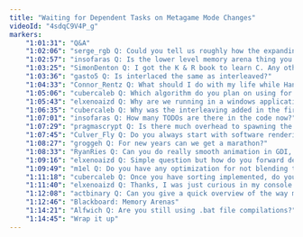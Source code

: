 ```yaml
---
title: "Waiting for Dependent Tasks on Metagame Mode Changes"
videoId: "4sdqC9V4P_g"
markers:
    "1:01:31": "Q&A"
    "1:02:06": "serge_rgb Q: Could you tell us roughly how the expanding arena would be implemented?"
    "1:02:57": "insofaras Q: Is the lower level memory arena thing you mentioned for PC basically just what malloc / VirtualAlloc does?"
    "1:03:25": "SimonDenton Q: I got the K & R book to learn C. Any other useful resources? I take online stuff with a grain of salt"
    "1:03:36": "gasto5 Q: Is interlaced the same as interleaved?"
    "1:04:33": "Connor_Rentz Q: What should I do with my life while Handmade Hero is on break?"
    "1:05:06": "cubercaleb Q: Which algorithm do you plan on using for sorting?"
    "1:05:43": "elxenoaizd Q: Why are we running in a windows application (using WinMain) instead of a console one (using regular main(int, char**)), and still RegisterClass, CreateWindow, etc?"
    "1:06:35": "cubercaleb Q: Why was the interleaving added in the first place?"
    "1:07:01": "insofaras Q: How many TODOs are there in the code now?"
    "1:07:29": "pragmascrypt Q: Is there much overhead to spawning the renderthreads every frame instead of keeping them around"
    "1:07:45": "Culver_Fly Q: Do you always start with software rendering when working on games?"
    "1:08:27": "groggeh Q: For new years can we get a marathon?"
    "1:08:33": "RyanRies Q: Can you do really smooth animation in GDI, without vsync?"
    "1:09:16": "elxenoaizd Q: Simple question but how do you forward declare a struct in pure C? If I have \"typedef struct foo {...} foo;\". How do I forward declare this? I tried typedef struct foo foo; but it didn't work"
    "1:09:49": "m1el Q: Do you have any optimization for not blending transparent pixels?"
    "1:11:18": "cubercaleb Q: Once you have sorting implemented, do you think you will change the renderer to draw front to back?"
    "1:11:40": "elxenoaizd Q: Thanks, I was just curious in my console question. But sometimes I write utils that I would like to live in the background and not be visible on the screen, so I use a Windows application and hide the window. Is there any way to use a console instead and hide that (from taskmgr, etc.)?"
    "1:12:08": "actbinary Q: Can you give a quick overview of the way memory is managed at the moment? PushArena / BeginTempArena, etc?"
    "1:12:46": "Blackboard: Memory Arenas"
    "1:14:21": "Alfwich Q: Are you still using .bat file compilations?"
    "1:14:45": "Wrap it up"
---
```

